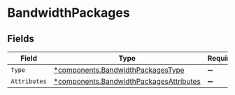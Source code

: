 # BandwidthPackages


## Fields

| Field                                                                                             | Type                                                                                              | Required                                                                                          | Description                                                                                       |
| ------------------------------------------------------------------------------------------------- | ------------------------------------------------------------------------------------------------- | ------------------------------------------------------------------------------------------------- | ------------------------------------------------------------------------------------------------- |
| `Type`                                                                                            | [*components.BandwidthPackagesType](../../models/components/bandwidthpackagestype.md)             | :heavy_minus_sign:                                                                                | N/A                                                                                               |
| `Attributes`                                                                                      | [*components.BandwidthPackagesAttributes](../../models/components/bandwidthpackagesattributes.md) | :heavy_minus_sign:                                                                                | N/A                                                                                               |